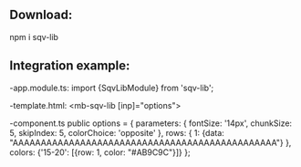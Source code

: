 ## Download: 
npm i sqv-lib 

## Integration example:

-app.module.ts:
import {SqvLibModule} from 'sqv-lib';


-template.html:
<mb-sqv-lib [inp]="options"></mb-sqv-lib>

-component.ts
public options = {
  parameters: {
    fontSize: '14px',
    chunkSize: 5,
    skipIndex: 5,
    colorChoice: 'opposite'
  },
  rows: {
    1: {data: "AAAAAAAAAAAAAAAAAAAAAAAAAAAAAAAAAAAAAAAAAAAAAAA"}
  },
  colors: {'15-20': [{row: 1, color: "#AB9C9C"}]}
};
